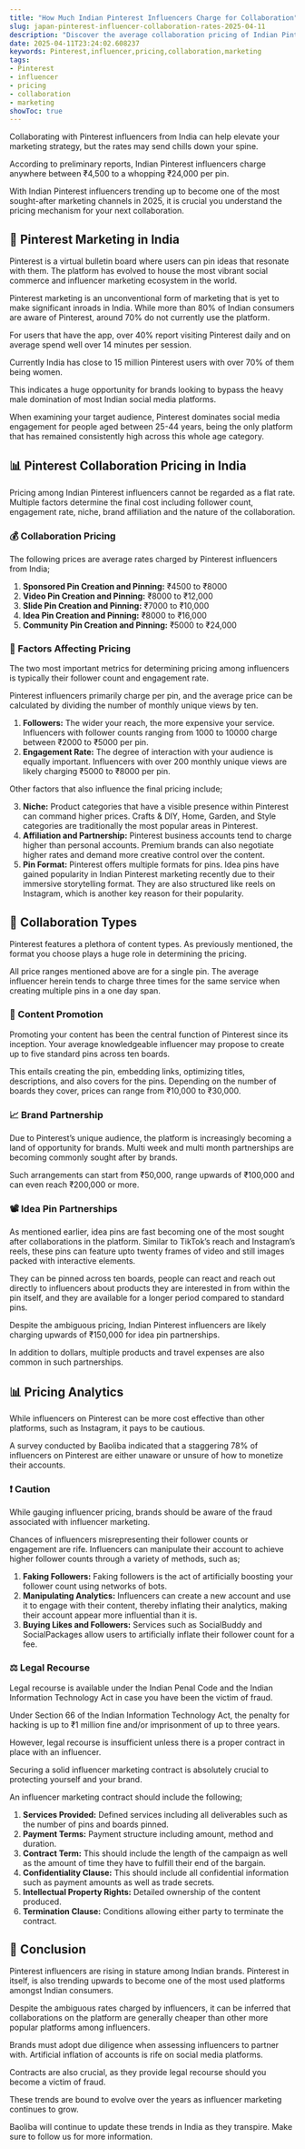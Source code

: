```yaml
---
title: "How Much Indian Pinterest Influencers Charge for Collaboration"
slug: japan-pinterest-influencer-collaboration-rates-2025-04-11
description: "Discover the average collaboration pricing of Indian Pinterest influencers in 2025."
date: 2025-04-11T23:24:02.608237
keywords: Pinterest,influencer,pricing,collaboration,marketing
tags:
- Pinterest
- influencer
- pricing
- collaboration
- marketing
showToc: true
---
```


Collaborating with Pinterest influencers from India can help elevate your marketing strategy, but the rates may send chills down your spine. 

According to preliminary reports, Indian Pinterest influencers charge anywhere between ₹4,500 to a whopping ₹24,000 per pin. 

With Indian Pinterest influencers trending up to become one of the most sought-after marketing channels in 2025, it is crucial you understand the pricing mechanism for your next collaboration.

## 📌 Pinterest Marketing in India

Pinterest is a virtual bulletin board where users can pin ideas that resonate with them. The platform has evolved to house the most vibrant social commerce and influencer marketing ecosystem in the world. 

Pinterest marketing is an unconventional form of marketing that is yet to make significant inroads in India. While more than 80% of Indian consumers are aware of Pinterest, around 70% do not currently use the platform. 

For users that have the app, over 40% report visiting Pinterest daily and on average spend well over 14 minutes per session. 

Currently India has close to 15 million Pinterest users with over 70% of them being women. 

This indicates a huge opportunity for brands looking to bypass the heavy male domination of most Indian social media platforms.

When examining your target audience, Pinterest dominates social media engagement for people aged between 25-44 years, being the only platform that has remained consistently high across this whole age category. 

## 📊 Pinterest Collaboration Pricing in India

Pricing among Indian Pinterest influencers cannot be regarded as a flat rate. Multiple factors determine the final cost including follower count, engagement rate, niche, brand affiliation and the nature of the collaboration.

### 💰 Collaboration Pricing

The following prices are average rates charged by Pinterest influencers from India; 

1. **Sponsored Pin Creation and Pinning:**  ₹4500 to ₹8000
2. **Video Pin Creation and Pinning:** ₹8000 to ₹12,000
3. **Slide Pin Creation and Pinning:**  ₹7000 to ₹10,000
4. **Idea Pin Creation and Pinning:** ₹8000 to ₹16,000
5. **Community Pin Creation and Pinning:** ₹5000 to ₹24,000 

### 🧮 Factors Affecting Pricing

The two most important metrics for determining pricing among influencers is typically their follower count and engagement rate. 

Pinterest influencers primarily charge per pin, and the average price can be calculated by dividing the number of monthly unique views by ten.

1. **Followers:** The wider your reach, the more expensive your service. Influencers with follower counts ranging from 1000 to 10000 charge between ₹2000 to ₹5000 per pin. 
2. **Engagement Rate:** The degree of interaction with your audience is equally important. Influencers with over 200 monthly unique views are likely charging ₹5000 to ₹8000 per pin. 

Other factors that also influence the final pricing include;

3. **Niche:** Product categories that have a visible presence within Pinterest can command higher prices. Crafts & DIY, Home, Garden, and Style categories are traditionally the most popular areas in Pinterest.
4. **Affiliation and Partnership:** Pinterest business accounts tend to charge higher than personal accounts. Premium brands can also negotiate higher rates and demand more creative control over the content.
5. **Pin Format:** Pinterest offers multiple formats for pins. Idea pins have gained popularity in Indian Pinterest marketing recently due to their immersive storytelling format. They are also structured like reels on Instagram, which is another key reason for their popularity.

## 🤝 Collaboration Types

Pinterest features a plethora of content types. As previously mentioned, the format you choose plays a huge role in determining the pricing. 

All price ranges mentioned above are for a single pin. The average influencer herein tends to charge three times for the same service when creating multiple pins in a one day span.

### 📌 Content Promotion

Promoting your content has been the central function of Pinterest since its inception. Your average knowledgeable influencer may propose to create up to five standard pins across ten boards.

This entails creating the pin, embedding links, optimizing titles, descriptions, and also covers for the pins. Depending on the number of boards they cover, prices can range from ₹10,000 to ₹30,000.

### 📈 Brand Partnership

Due to Pinterest’s unique audience, the platform is increasingly becoming a land of opportunity for brands. Multi week and multi month partnerships are becoming commonly sought after by brands.

Such arrangements can start from ₹50,000, range upwards of ₹100,000 and can even reach ₹200,000 or more.

### 📽️ Idea Pin Partnerships

As mentioned earlier, idea pins are fast becoming one of the most sought after collaborations in the platform. Similar to TikTok’s reach and Instagram’s reels, these pins can feature upto twenty frames of video and still images packed with interactive elements.

They can be pinned across ten boards, people can react and reach out directly to influencers about products they are interested in from within the pin itself, and they are available for a longer period compared to standard pins. 

Despite the ambiguous pricing, Indian Pinterest influencers are likely charging upwards of ₹150,000 for idea pin partnerships.

In addition to dollars, multiple products and travel expenses are also common in such partnerships.

## 📊 Pricing Analytics

While influencers on Pinterest can be more cost effective than other platforms, such as Instagram, it pays to be cautious. 

A survey conducted by Baoliba indicated that a staggering 78% of influencers on Pinterest are either unaware or unsure of how to monetize their accounts. 

### ❗ Caution

While gauging influencer pricing, brands should be aware of the fraud associated with influencer marketing. 

Chances of influencers misrepresenting their follower counts or engagement are rife. Influencers can manipulate their account to achieve higher follower counts through a variety of methods, such as;

1. **Faking Followers:** Faking followers is the act of artificially boosting your follower count using networks of bots. 
2. **Manipulating Analytics:** Influencers can create a new account and use it to engage with their content, thereby inflating their analytics, making their account appear more influential than it is.
3. **Buying Likes and Followers:** Services such as SocialBuddy and SocialPackages allow users to artificially inflate their follower count for a fee.

### ⚖️ Legal Recourse

Legal recourse is available under the Indian Penal Code and the Indian Information Technology Act in case you have been the victim of fraud. 

Under Section 66 of the Indian Information Technology Act, the penalty for hacking is up to ₹1 million fine and/or imprisonment of up to three years.

However, legal recourse is insufficient unless there is a proper contract in place with an influencer. 

Securing a solid influencer marketing contract is absolutely crucial to protecting yourself and your brand. 

An influencer marketing contract should include the following;

1. **Services Provided:** Defined services including all deliverables such as the number of pins and boards pinned. 
2. **Payment Terms:** Payment structure including amount, method and duration. 
3. **Contract Term:** This should include the length of the campaign as well as the amount of time they have to fulfill their end of the bargain. 
4. **Confidentiality Clause:** This should include all confidential information such as payment amounts as well as trade secrets. 
5. **Intellectual Property Rights:** Detailed ownership of the content produced. 
6. **Termination Clause:** Conditions allowing either party to terminate the contract.

## 👀 Conclusion

Pinterest influencers are rising in stature among Indian brands. Pinterest in itself, is also trending upwards to become one of the most used platforms amongst Indian consumers.

Despite the ambiguous rates charged by influencers, it can be inferred that collaborations on the platform are generally cheaper than other more popular platforms among influencers. 

Brands must adopt due diligence when assessing influencers to partner with. Artificial inflation of accounts is rife on social media platforms. 

Contracts are also crucial, as they provide legal recourse should you become a victim of fraud. 

These trends are bound to evolve over the years as influencer marketing continues to grow. 

Baoliba will continue to update these trends in India as they transpire. Make sure to follow us for more information.